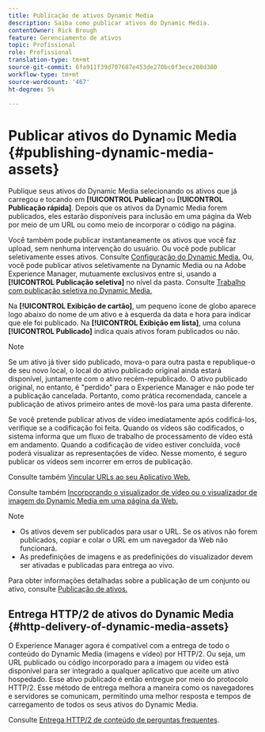 ```yaml
---
title: Publicação de ativos Dynamic Media
description: Saiba como publicar ativos do Dynamic Media.
contentOwner: Rick Brough
feature: Gerenciamento de ativos
topic: Profissional
role: Profissional
translation-type: tm+mt
source-git-commit: 6fa911f39d707687e453de270bc0f3ece208d380
workflow-type: tm+mt
source-wordcount: '467'
ht-degree: 5%

---
```



# Publicar ativos do Dynamic Media {#publishing-dynamic-media-assets}

Publique seus ativos do Dynamic Media selecionando os ativos que já carregou e tocando em **[!UICONTROL Publicar]** ou **[!UICONTROL Publicação rápida]**. Depois que os ativos da Dynamic Media forem publicados, eles estarão disponíveis para inclusão em uma página da Web por meio de um URL ou como meio de incorporar o código na página.

Você também pode publicar instantaneamente os ativos que você faz upload, sem nenhuma intervenção do usuário. Ou você pode publicar seletivamente esses ativos. Consulte [Configuração do Dynamic Media.](config-dm.md) Ou, você pode publicar ativos seletivamente na Dynamic Media ou na Adobe Experience Manager, mutuamente exclusivos entre si, usando a  **[!UICONTROL Publicação seletiva]** no nível da pasta. Consulte [Trabalho com publicação seletiva no Dynamic Media.](/help/assets/dynamic-media/selective-publishing.md)

Na **[!UICONTROL Exibição de cartão]**, um pequeno ícone de globo aparece logo abaixo do nome de um ativo e à esquerda da data e hora para indicar que ele foi publicado. Na **[!UICONTROL Exibição em lista]**, uma coluna **[!UICONTROL Publicado]** indica quais ativos foram publicados ou não.

>[!NOTE]
>
>Se um ativo já tiver sido publicado, mova-o para outra pasta e republique-o de seu novo local, o local do ativo publicado original ainda estará disponível, juntamente com o ativo recém-republicado. O ativo publicado original, no entanto, é &quot;perdido&quot; para o Experience Manager e não pode ter a publicação cancelada. Portanto, como prática recomendada, cancele a publicação de ativos primeiro antes de movê-los para uma pasta diferente.

Se você pretende publicar ativos de vídeo imediatamente após codificá-los, verifique se a codificação foi feita. Quando os vídeos são codificados, o sistema informa que um fluxo de trabalho de processamento de vídeo está em andamento. Quando a codificação de vídeo estiver concluída, você poderá visualizar as representações de vídeo. Nesse momento, é seguro publicar os vídeos sem incorrer em erros de publicação.

Consulte também [Vincular URLs ao seu Aplicativo Web.](linking-urls-to-yourwebapplication.md)

Consulte também [Incorporando o visualizador de vídeo ou o visualizador de imagem do Dynamic Media em uma página da Web.](embed-code.md)

>[!NOTE]
>
>* Os ativos devem ser publicados para usar o URL. Se os ativos não forem publicados, copiar e colar o URL em um navegador da Web não funcionará.
>* As predefinições de imagens e as predefinições do visualizador devem ser ativadas e publicadas para entrega ao vivo.

>



Para obter informações detalhadas sobre a publicação de um conjunto ou ativo, consulte [Publicação de ativos.](/help/assets/manage-digital-assets.md)

## Entrega HTTP/2 de ativos do Dynamic Media {#http-delivery-of-dynamic-media-assets}

O Experience Manager agora é compatível com a entrega de todo o conteúdo do Dynamic Media (imagens e vídeo) por HTTP/2. Ou seja, um URL publicado ou código incorporado para a imagem ou vídeo está disponível para ser integrado a qualquer aplicativo que aceite um ativo hospedado. Esse ativo publicado é então entregue por meio do protocolo HTTP/2. Esse método de entrega melhora a maneira como os navegadores e servidores se comunicam, permitindo uma melhor resposta e tempos de carregamento de todos os seus ativos do Dynamic Media.

Consulte [Entrega HTTP/2 de conteúdo de perguntas frequentes](/help/assets/dynamic-media/http2faq.md).

<!--this md file used to reside under sites-administering-->
